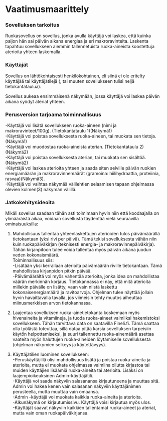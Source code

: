 # Vaatimusmaarittely

### Sovelluksen tarkoitus
Ruokasovellus on sovellus, jonka avulla käyttäjä voi laskea, että kuinka paljon hän sai päivän aikana energiaa ja eri makroravinteita. Laskenta tapahtuu sovellukseen aiemmin tallennetuista ruoka-aineista koostettuja aterioita yhteen laskemalla.  

### Käyttäjät
Sovellus on lähtökohtaisesti henkilökohtainen, eli siinä ei ole eritelty käyttäjää tai käyttäjätilejä (, tai muuten sovellukseen tulisi neljä tietokantataulua).  

Sovellus aukeaa ensimmäisenä näkymään, jossa käyttäjä voi laskea päivän aikana syödyt ateriat yhteen.  

### Perusversion tarjoama toiminnallisuus
-Käyttäjä voi lisätä sovellukseen ruoka-aineen (nimi ja makroravinteet/100g). (Tietokantataulu 1)(Näkymä1)  
-Käyttäjä voi poistaa sovelluksesta ruoka-aineen, tai muokata sen tietoja.(Näkymä1)  
-Käyttäjä voi muodostaa ruoka-aineista aterian. (Tietokantataulu 2)(Näkymä2)  
-Käyttäjä voi poistaa sovelluksesta aterian, tai muokata sen sisältöä. (Näkymä2)  
-Käyttäjä voi laskea aterioita yhteen ja saada siten selville päivän ruokien energiamäärän ja makroravinnemäärät (gramoina: hiilihydraattia, proteiinia, rasvaa)(Näkymä3).  
-Käyttäjä voi vaihtaa näkymää välilehtien selaamisen tapaan ohjelmassa olevien kolmen(3) näkymän välillä.  


### Jatkokehitysideoita

Mikäli sovellus saadaan tähän asti toimimaan hyvin niin että koodaajalla on ylimääräistä aikaa, voidaan sovellusta täydentää vielä seuraavilla ominaisuuksilla:  

1) Mahdollisuus tallentaa yhteenlaskettujen aterioiden tulos päivämäärällä tietokantaan (yksi rivi per päivä). Tämä tekisi sovelluksesta vähän niin kuin ruokapäiväkirjan (teknisesti energia- ja makroravinnepäiväkirja). Tähän kirjanpitoon tulee voida tallentaa myös päivän aikana juodun veden kokonaismäärä.  
Toiminnallisuus siis:  
-Lisätään yksi kerrallaan aterioita päivämäärän riville tietokantaan. Tämä mahdollistaa kirjanpidon pitkin päivää.  
-Päivämäärältä voi myös vähentää aterioita, jonka idea on mahdollistaa väärän merkinnän korjaus. Tietokannassa ei näy, että mitä aterioita millekin päivälle on lisätty, vaan vain niistä laskettu kokonaisenergiamäärä ja ravitoarvoja. Ohjelman tulee näyttää jollain hyvin havaittavalla tavalla, jos viimeisin tehty muutos aiheuttaa miinusmerkkisen arvon tietokannassa.  

2) Laajentaa sovelluksen ruoka-ainetietokanta koskemaan myös hivenaineita ja vitamiineja, ja tuoda ruoka-aineet valmiiksi hakemistoksi sovellukseen. Tähän tarvittava data on saatavilla Fineli.fi. Tämä saattaa olla työlästä toteuttaa, sillä dataa pitää karsia sovelluksen tarpeisiin käytön helpottamiseksi, ja suuri tallennettu ruoka-ainemäärä asettaa vaateita myös haluttujen ruoka-aineiden löytämiselle sovelluksesta (ohjelman näkymien selkeys ja käytettävyys).  

3) Käyttäjätilien luominen sovellukseen:  
-Peruskäyttäjillä olisi mahdollisuus lisätä ja poistaa ruoka-aineita ja aterioita, mutta ei muokata ohjelmassa valmiina ollutta kirjastoa tai muiden käyttäjien lisäämiä ruoka-aineita tai aterioita. Lisäksi on laajempioikeuksinen Admin-käyttäjätili.  
-Käyttäjä voi saada näkyviin salasanansa kirjautuneena ja muuttaa sitä. Admin voi hakea kenen vain salasanan näkyviin käyttäjänimen perusteella, mutta muuttaa vain omaansa.  
	-Admin -käyttäjä voi muokata kaikkia ruoka-aineita ja aterioita.  
	-Alkunäkymä on kirjautumissivu. Käyttäjä voisi kirjautua myös ulos.  
-Käyttäjät saavat näkyviin kaikkien tallentamat ruoka-aineet ja ateriat, mutta vain oman ruokapäiväkirjansa.  
